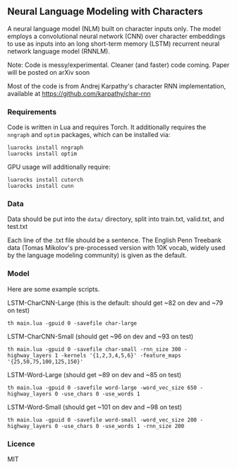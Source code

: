 ## Neural Language Modeling with Characters
A neural language model (NLM) built on character inputs only. 
The model employs a convolutional neural network (CNN) over character
embeddings to use as inputs into an long short-term memory (LSTM)
recurrent neural network language model (RNNLM).

Note: Code is messy/experimental. Cleaner (and faster) code coming. Paper 
will be posted on arXiv soon

Most of the code is from Andrej Karpathy's character RNN implementation,
available at https://github.com/karpathy/char-rnn

### Requirements
Code is written in Lua and requires Torch. It additionally requires
the `nngraph` and `optim` packages, which can be installed via:
```
luarocks install nngraph
luarocks install optim
```
GPU usage will additionally require:
```
luarocks install cutorch
luarocks install cunn
```

### Data
Data should be put into the `data/` directory, split into train.txt,
valid.txt, and test.txt

Each line of the .txt file should be a sentence. The English Penn 
Treebank data (Tomas Mikolov's pre-processed version with 10K vocab,
widely used by the language modeling community) is given as the default.

### Model
Here are some example scripts.

LSTM-CharCNN-Large (this is the default: should get ~82 on dev and ~79 on test)
```
th main.lua -gpuid 0 -savefile char-large
```

LSTM-CharCNN-Small (should get ~96 on dev and ~93 on test)
```
th main.lua -gpuid 0 -savefile char-small -rnn_size 300 -highway_layers 1 -kernels '{1,2,3,4,5,6}' -feature_maps '{25,50,75,100,125,150}'
```

LSTM-Word-Large (should get ~89 on dev and ~85 on test)
```
th main.lua -gpuid 0 -savefile word-large -word_vec_size 650 -highway_layers 0 -use_chars 0 -use_words 1
```

LSTM-Word-Small (should get ~101 on dev and ~98 on test)
```
th main.lua -gpuid 0 -savefile word-small -word_vec_size 200 -highway_layers 0 -use_chars 0 -use_words 1 -rnn_size 200
```
### Licence
MIT



